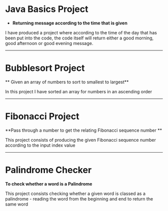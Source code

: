 # Java Basics Project
- **Returning message according to the time that is given**

I have produced a project where according to the time of the day that has been put into the code, the code itself will return either a good morning, good afternoon or good evening message. 
****
# Bubblesort Project
** Given an array of numbers to sort to smallest to largest**

In this project I have sorted an array for numbers in an ascending order
****
# Fibonacci Project
**Pass through a number to get the relating Fibonacci sequence number **

This project consists of producing the given Fibonacci sequence number according to the input index value
***
# Palindrome Checker
**To check whether a word is a Palindrome**

This project consists checking whether a given word is classed as a palindrome - reading the word from the beginning and end to return the same word
